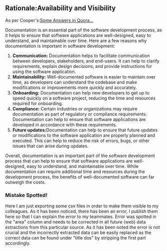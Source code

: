 
<H2>Rationale:Availability and Visibility</H2>

As per Cooper's:<a href="https://www.quora.com/What-is-the-importance-of-documentation-in-software-development">Some Answers in Quora...</a>

Documentation is an essential part of the software development process, as it helps to ensure that software applications are well-designed, easy to understand, and maintainable over time. 
Here are a few reasons why documentation is important in software development:

<ol>
<li><b>Communication:</b> Documentation helps to facilitate communication between developers, stakeholders, and end-users. It can help to clarify requirements, explain design decisions, and provide instructions 
  for using the software application.</li>
<li><b>Maintainability:</b> Well-documented software is easier to maintain over time, as developers 
  can understand the codebase and make modifications or improvements more quickly and accurately.</li>

<li><b>Onboarding:</b> Documentation can help new developers to get up to speed quickly on a software project, reducing the time and resources required for onboarding.</li>
<li><b>Compliance:</b> Certain industries or organizations may require documentation as part of regulatory or compliance requirements. 
  Documentation can help to ensure that software applications are developed in accordance with these requirements.</li>
<li><b>Future updates:</b>Documentation can help to ensure that future updates or modifications to the software application are properly planned and executed. This can help to reduce the risk of errors, bugs, or other issues that can arise during updates.
</li>
</ol>

Overall, documentation is an important part of the software development process that can help to ensure that software applications are well-designed, easy to understand, and maintainable over time. While documentation can require additional time and resources during the development process, the benefits of well-documented software can far outweigh the costs.

<h3>Mistake Spotted!</h3>
<p>Here I am just exporting some csv files in order to make them visible to my colleagues.
As it has been noticed, there has been an error, I publish them here so that I can explain the error to my teammates.
Error was spotted in the "area" column and needs to be corrected in all future (web) data extractions from this particular source.
As it has been noted the error is not crucial and the incorrectly extracted data can be easily replaced as the correct data can be found under "title dos" by stripping the first part accordingly.
</p>


  




  
